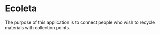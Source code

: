 # Ecoleta

The purpose of this application is to connect people who wish to recycle materials with collection points.


